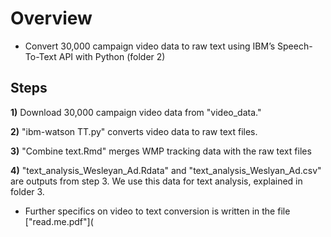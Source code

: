 # Overview
* Convert 30,000 campaign video data to raw text using IBM’s Speech-To-Text API with Python (folder 2)

## Steps 
**1)** Download 30,000 campaign video data from "video_data." 


**2)** "ibm-watson TT.py" converts video data to raw text files.


**3)** "Combine text.Rmd" merges WMP tracking data with the raw text files 


**4)** "text_analysis_Wesleyan_Ad.Rdata" and "text_analysis_Weslyan_Ad.csv" are outputs from step 3. We use this data for text analysis, explained in folder 3. 

* Further specifics on video to text conversion is written in the file ["read.me.pdf"](
